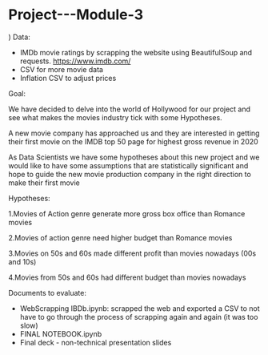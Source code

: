 # Project---Module-3
)
Data: 

- IMDb movie ratings by scrapping the website using BeautifulSoup and requests. https://www.imdb.com/ 
- CSV for more movie data 
- Inflation CSV to adjust prices 


Goal: 

We have decided to delve into the world of Hollywood for our project and see what makes the movies industry tick with some Hypotheses.

A new movie company has approached us and they are interested in getting their first movie on the IMDB top 50 page for highest gross revenue in 2020

As Data Scientists we have some hypotheses about this new project and we would like to have some assumptions that are statistically significant and hope to guide the new movie production company in the right direction to make their first movie


 

Hypotheses:

1.Movies of Action genre generate more gross box office than Romance movies

2.Movies of action genre need higher budget than Romance movies 

3.Movies on 50s and 60s made different profit than movies nowadays (00s and 10s)

4.Movies from 50s and 60s had different budget than movies nowadays


Documents to evaluate:

- WebScrapping IBDb.ipynb: scrapped the web and exported a CSV to not have to go through the process of scrapping again and again (it was too slow)
- FINAL NOTEBOOK.ipynb
- Final deck - non-technical presentation slides 







